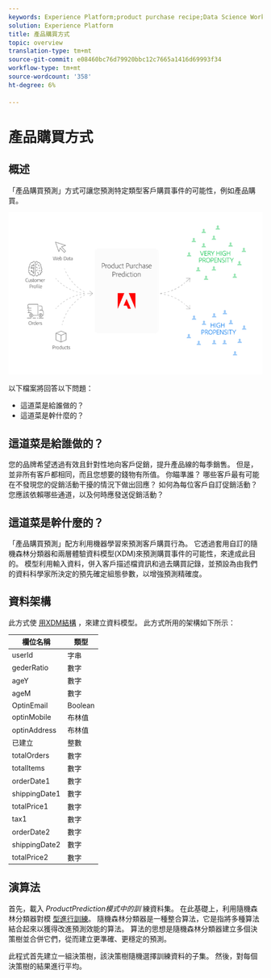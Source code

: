 ```yaml
---
keywords: Experience Platform;product purchase recipe;Data Science Workspace;popular topics
solution: Experience Platform
title: 產品購買方式
topic: overview
translation-type: tm+mt
source-git-commit: e08460bc76d79920bbc12c7665a1416d69993f34
workflow-type: tm+mt
source-wordcount: '358'
ht-degree: 6%

---
```



# 產品購買方式

## 概述

「產品購買預測」方式可讓您預測特定類型客戶購買事件的可能性，例如產品購買。

![](../images/pre-built-recipes/ppp_bigpicture.png)

以下檔案將回答以下問題：
* 這道菜是給誰做的？
* 這道菜是幹什麼的？

## 這道菜是給誰做的？

您的品牌希望透過有效且針對性地向客戶促銷，提升產品線的每季銷售。 但是，並非所有客戶都相同，而且您想要的錢物有所值。 你瞄準誰？ 哪些客戶最有可能在不發現您的促銷活動干擾的情況下做出回應？ 如何為每位客戶自訂促銷活動？ 您應該依賴哪些通道，以及何時應發送促銷活動？

## 這道菜是幹什麼的？

「產品購買預測」配方利用機器學習來預測客戶購買行為。 它透過套用自訂的隨機森林分類器和兩層體驗資料模型(XDM)來預測購買事件的可能性，來達成此目的。 模型利用輸入資料，併入客戶描述檔資訊和過去購買記錄，並預設為由我們的資料科學家所決定的預先確定組態參數，以增強預測精確度。

## 資料架構

此方式使 [用XDM結構](../../xdm/home.md) ，來建立資料模型。 此方式所用的架構如下所示：

| 欄位名稱 | 類型 |
--- | ---
| userId | 字串 |
| gederRatio | 數字 |
| ageY | 數字 |
| ageM | 數字 |
| OptinEmail | Boolean |
| optinMobile | 布林值 |
| optinAddress | 布林值 |
| 已建立 | 整數 |
| totalOrders | 數字 |
| totalItems | 數字 |
| orderDate1 | 數字 |
| shippingDate1 | 數字 |
| totalPrice1 | 數字 |
| tax1 | 數字 |
| orderDate2 | 數字 |
| shippingDate2 | 數字 |
| totalPrice2 | 數字 |


## 演算法

首先，載入 *ProductPrediction模式中的訓* 練資料集。 在此基礎上，利用隨機森林分類器對模 [型進行訓練](https://scikit-learn.org/stable/modules/generated/sklearn.ensemble.RandomForestClassifier.html)。 隨機森林分類器是一種整合算法，它是指將多種算法結合起來以獲得改進預測效能的算法。 算法的思想是隨機森林分類器建立多個決策樹並合併它們，從而建立更準確、更穩定的預測。

此程式首先建立一組決策樹，該決策樹隨機選擇訓練資料的子集。 然後，對每個決策樹的結果進行平均。